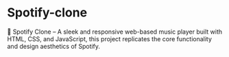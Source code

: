 # Spotify-clone
🎵 Spotify Clone – A sleek and responsive web-based music player built with HTML, CSS, and JavaScript, this project replicates the core functionality and design aesthetics of Spotify.  

